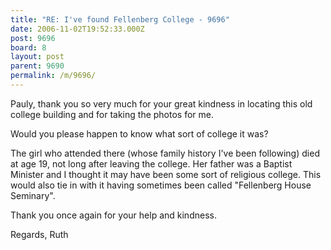 ```yaml
---
title: "RE: I've found Fellenberg College - 9696"
date: 2006-11-02T19:52:33.000Z
post: 9696
board: 8
layout: post
parent: 9690
permalink: /m/9696/
---
```

Pauly, thank you so very much for your great kindness in locating this old college building and for taking the photos for me.

Would you please happen to know what sort of college it was?

The girl who attended there (whose family history I've been following) died at age 19, not long after leaving the college. Her father was a Baptist Minister and I thought it may have been some sort of religious college.  This would also tie in with it having sometimes been called "Fellenberg House Seminary".

Thank you once again for your help and kindness.

Regards, Ruth
